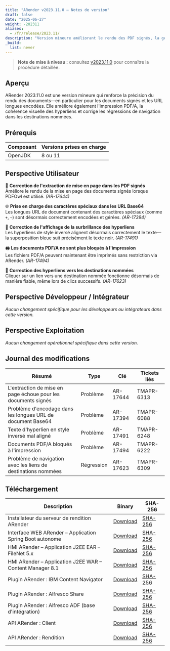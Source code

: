 ```yaml
---
title: "ARender v2023.11.0 – Notes de version"
draft: false
date: "2025-06-27"
weight: -202311
aliases:
  - /fr/release/2023.11/
description: "Version mineure améliorant le rendu des PDF signés, la gestion des URL Base64 longues, l'impression PDF/A et la cohérence visuelle des hyperliens."
_build:
  list: never
---
```


> **Note de mise à niveau :** consultez [v2023.11.0](/fr/releases/upgrade-notes/v2023.11.0/) pour connaître la procédure détaillée.

## Aperçu

ARender 2023.11.0 est une version mineure qui renforce la précision du rendu des documents—en particulier pour les documents signés et les URL longues encodées. Elle améliore également l'impression PDF/A, la cohérence visuelle des hyperliens et corrige les régressions de navigation dans les destinations nommées.

## Prérequis

| Composant | Versions prises en charge |
| --------- | ------------------------ |
| OpenJDK   | 8 ou 11                  |

## Perspective Utilisateur

📄 **Correction de l'extraction de mise en page dans les PDF signés**  
Améliore le rendu de la mise en page des documents signés lorsque PDFOwl est utilisé. *(AR-17644)*

🌐 **Prise en charge des caractères spéciaux dans les URL Base64**  
Les longues URL de document contenant des caractères spéciaux (comme `+`, `~`) sont désormais correctement encodées et gérées. *(AR-17394)*

🔗 **Correction de l'affichage de la surbrillance des hyperliens**  
Les hyperliens de style inversé alignent désormais correctement le texte—la superposition bleue suit précisément le texte noir. *(AR-17491)*

🖨️ **Les documents PDF/A ne sont plus bloqués à l'impression**  
Les fichiers PDF/A peuvent maintenant être imprimés sans restriction via ARender. *(AR-17494)*

📍 **Correction des hyperliens vers les destinations nommées**  
Cliquer sur un lien vers une destination nommée fonctionne désormais de manière fiable, même lors de clics successifs. *(AR-17623)*

## Perspective Développeur / Intégrateur

*Aucun changement spécifique pour les développeurs ou intégrateurs dans cette version.*

## Perspective Exploitation

*Aucun changement opérationnel spécifique dans cette version.*

## Journal des modifications

| Résumé | Type | Clé | Tickets liés |
| ---------------------------------------------------------- | ---------- | -------- | ------------- |
| L'extraction de mise en page échoue pour les documents signés | Problème   | AR-17644 | TMAPR-6313    |
| Problème d'encodage dans les longues URL de document Base64 | Problème   | AR-17394 | TMAPR-6088    |
| Texte d'hyperlien en style inversé mal aligné                | Problème   | AR-17491 | TMAPR-6248    |
| Documents PDF/A bloqués à l'impression                       | Problème   | AR-17494 | TMAPR-6222    |
| Problème de navigation avec les liens de destinations nommées| Régression | AR-17623 | TMAPR-6309    |

## Téléchargement

| Description | Binary | SHA-256 |
|-------------|--------|---------|
| Installateur du serveur de rendition ARender | [Download](https://artifactory.arondor.cloud/artifactory/arondor-release/com/arondor/arender/micro/services/rendition-engine-installer/2023.11.0/rendition-engine-installer-2023.11.0-rendition.jar) | [SHA-256](https://artifactory.arondor.cloud/artifactory/arondor-release/com/arondor/arender/micro/services/rendition-engine-installer/2023.11.0/rendition-engine-installer-2023.11.0-rendition.jar.sha256) |
| Interface WEB ARender – Application Spring Boot autonome | [Download](https://artifactory.arondor.cloud/artifactory/arondor-release/com/arondor/arender/arondor-arender-hmi-spring-boot-package/2023.11.0/arondor-arender-hmi-spring-boot-package-2023.11.0.zip) | [SHA-256](https://artifactory.arondor.cloud/artifactory/arondor-release/com/arondor/arender/arondor-arender-hmi-spring-boot-package/2023.11.0/arondor-arender-hmi-spring-boot-package-2023.11.0.zip.sha256) |
| HMI ARender – Application J2EE EAR – FileNet 5.x | [Download](https://artifactory.arondor.cloud/artifactory/arondor-release/com/arondor/arender/arondor-arender-hmi-filenet-ear/2023.11.0/arondor-arender-hmi-filenet-ear-2023.11.0.ear) | [SHA-256](https://artifactory.arondor.cloud/artifactory/arondor-release/com/arondor/arender/arondor-arender-hmi-filenet-ear/2023.11.0/arondor-arender-hmi-filenet-ear-2023.11.0.ear.sha256) |
| HMI ARender – Application J2EE WAR – Content Manager 8.1 | [Download](https://artifactory.arondor.cloud/artifactory/arondor-release/com/arondor/arender/arondor-arender-hmi-cm/2023.11.0/arondor-arender-hmi-cm-2023.11.0.war) | [SHA-256](https://artifactory.arondor.cloud/artifactory/arondor-release/com/arondor/arender/arondor-arender-hmi-cm/2023.11.0/arondor-arender-hmi-cm-2023.11.0.war.sha256) |
| Plugin ARender : IBM Content Navigator | [Download](https://artifactory.arondor.cloud/artifactory/arondor-release/com/arondor/arender/arondor-arender-navigator-plugin/2023.11.0/arondor-arender-navigator-plugin-2023.11.0.jar) | [SHA-256](https://artifactory.arondor.cloud/artifactory/arondor-release/com/arondor/arender/arondor-arender-navigator-plugin/2023.11.0/arondor-arender-navigator-plugin-2023.11.0.jar.sha256) |
| Plugin ARender : Alfresco Share | [Download](https://artifactory.arondor.cloud/artifactory/arondor-release/com/arondor/arender/arender-for-alfresco-share-plugin/2023.11.0/arender-for-alfresco-share-plugin-2023.11.0.jar) | [SHA-256](https://artifactory.arondor.cloud/artifactory/arondor-release/com/arondor/arender/arender-for-alfresco-share-plugin/2023.11.0/arender-for-alfresco-share-plugin-2023.11.0.jar.sha256) |
| Plugin ARender : Alfresco ADF (base d'intégration) | [Download](https://artifactory.arondor.cloud/artifactory/arondor-release/com/arondor/arender/arender-for-alfresco-ADF-plugin/2023.11.0/arender-for-alfresco-ADF-plugin-2023.11.0.zip) | [SHA-256](https://artifactory.arondor.cloud/artifactory/arondor-release/com/arondor/arender/arender-for-alfresco-ADF-plugin/2023.11.0/arender-for-alfresco-ADF-plugin-2023.11.0.zip.sha256) |
| API ARender : Client | [Download](https://artifactory.arondor.cloud/artifactory/arondor-release/com/arondor/arender/arondor-arender-client-api/2023.11.0/arondor-arender-client-api-2023.11.0-javadoc.jar) | [SHA-256](https://artifactory.arondor.cloud/artifactory/arondor-release/com/arondor/arender/arondor-arender-client-api/2023.11.0/arondor-arender-client-api-2023.11.0-javadoc.jar.sha256) |
| API ARender : Rendition | [Download](https://artifactory.arondor.cloud/artifactory/arondor-release/com/arondor/arender/arondor-arender-rendition-api/2023.11.0/arondor-arender-rendition-api-2023.11.0-javadoc.jar) | [SHA-256](https://artifactory.arondor.cloud/artifactory/arondor-release/com/arondor/arender/arondor-arender-rendition-api/2023.11.0/arondor-arender-rendition-api-2023.11.0-javadoc.jar.sha256) |
